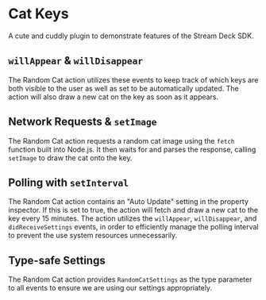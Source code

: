 # Cat Keys

A cute and cuddly plugin to demonstrate features of the Stream Deck SDK.

## `willAppear` & `willDisappear`

The Random Cat action utilizes these events to keep track of which keys are both visible to the user as well as set to be automatically updated. The action will also draw a new cat on the key as soon as it appears.

## Network Requests & `setImage`

The Random Cat action requests a random cat image using the `fetch` function built into Node.js. It then waits for and parses the response, calling `setImage` to draw the cat onto the key.

## Polling with `setInterval`

The Random Cat action contains an "Auto Update" setting in the property inspector. If this is set to true, the action will fetch and draw a new cat to the key every 15 minutes. The action utilizes the `willAppear`, `willDisappear`, and `didReceiveSettings` events, in order to efficiently manage the polling interval to prevent the use system resources unnecessarily.

## Type-safe Settings

The Random Cat action provides `RandomCatSettings` as the type parameter to all events to ensure we are using our settings appropriately.
